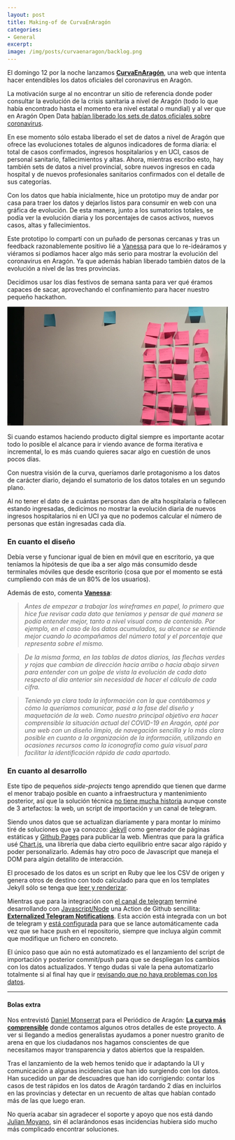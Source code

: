 ```yaml
---
layout: post
title: Making-of de CurvaEnAragón
categories:
- General
excerpt:
image: /img/posts/curvaenaragon/backlog.png
---
```


El domingo 12 por la noche lanzamos **[CurvaEnAragón](https://curvaenaragon.com/)**, una web que intenta hacer entendibles los datos oficiales del coronavirus en Aragón. 

La motivación surge al no encontrar un sitio de referencia donde poder consultar la evolución de la crisis sanitaria a nivel de Aragón (todo lo que había encontrado hasta el momento era nivel estatal o mundial) y al ver que en Aragón Open Data [habían liberado los sets de datos oficiales sobre coronavirus](https://opendata.aragon.es/datos/catalogo/dataset/publicaciones-y-anuncios-relacionados-con-el-coronavirus-en-aragon). 

En ese momento sólo estaba liberado el set de datos a nivel de Aragón que ofrece las evoluciones totales de algunos indicadores de forma diaria: el total de casos confirmados, ingresos hospitalarios y en UCI, casos de personal sanitario, fallecimientos y altas. Ahora, mientras escribo esto, hay también sets de datos a nivel provincial, sobre nuevos ingresos en cada hospital y de nuevos profesionales sanitarios confirmados con el detalle de sus categorías.

Con los datos que había inicialmente, hice un prototipo muy de andar por casa para traer los datos y dejarlos listos para consumir en web con una gráfica de evolución. De esta manera, junto a los sumatorios totales, se podía ver la evolución diaria y los porcentajes de casos activos, nuevos casos, altas y fallecimientos.

Este prototipo lo compartí con un puñado de personas cercanas y tras un feedback razonablemente positivo lié a [Vanessa](https://www.linkedin.com/in/vanessa-rubio-marquino/) para que lo re-ideáramos y viéramos si podíamos hacer algo más serio para mostrar la evolución del coronavirus en Aragón. Ya que además habían liberado también datos de la evolución a nivel de las tres provincias.

Decidimos usar los días festivos de semana santa para ver qué éramos capaces de sacar, aprovechando el confinamiento para hacer nuestro pequeño hackathon.

![Backlog de CurvaEnAragón](/img/posts/curvaenaragon/backlog.png  "Backlog de CurvaEnAragón")

Si cuando estamos haciendo producto digital siempre es importante acotar todo lo posible el alcance para ir viendo avance de forma iterativa e incremental, lo es más cuando quieres sacar algo en cuestión de unos pocos días. 

Con nuestra visión de la curva, queríamos darle protagonismo a los datos de carácter diario, dejando el sumatorio de los datos totales en un segundo plano. 

Al no tener el dato de a cuántas personas dan de alta hospitalaria o fallecen estando ingresadas, dedicimos no mostrar la evolución diaria de nuevos ingresos hospitalarios ni en UCI ya que no podemos calcular el número de personas que están ingresadas cada día.

### En cuanto el diseño

Debía verse y funcionar igual de bien en móvil que en escritorio, ya que teníamos la hipótesis de que iba a ser algo más consumido desde terminales móviles que desde escritorio (cosa que por el momento se está cumpliendo con más de un 80% de los usuarios).

Además de esto, comenta **[Vanessa](https://www.linkedin.com/in/vanessa-rubio-marquino/)**:
> *Antes de empezar a trabajar los wireframes en papel, lo primero que hice fue revisar cada dato que teníamos y pensar de qué manera se podía entender mejor, tanto a nivel visual como de contenido. Por ejemplo, en el caso de los datos acumulados, su alcance se entiende mejor cuando lo acompañamos del número total y el porcentaje que representa sobre el mismo.*

> *De la misma forma, en las tablas de datos diarios, las flechas verdes y rojas que cambian de dirección hacia arriba o hacia abajo sirven para entender con un golpe de vista la evolución de cada dato respecto al día anterior sin necesidad de hacer el cálculo de cada cifra.*

> *Teniendo ya clara toda la información con la que contábamos y cómo la queríamos comunicar, pasé a la fase del diseño y maquetación de la web. Como nuestro principal objetivo era hacer comprensible la situación actual del COVID-19 en Aragón, opté por una web con un diseño limpio, de navegación sencilla y lo más clara posible en cuanto a la organización de la información, utilizando en ocasiones recursos como la iconografía como guía visual para facilitar la identificación rápida de cada apartado.*



### En cuanto al desarrollo

Este tipo de pequeños *side-projects* tengo aprendido que tienen que darme el menor trabajo posible en cuanto a infraestructura y mantenimiento posterior, así que la solución técnica [no tiene mucha historia](https://github.com/danilat/covid-19-aragon/blob/master/README.md) aunque conste de 3 artefactos: la web, un script de importación y un canal de telegram.

Siendo unos datos que se actualizan diariamente y para montar lo mínimo tiré de soluciones que ya conozco: [Jekyll](https://jekyllrb.com/) como generador de páginas estáticas y [Github Pages](https://pages.github.com/) para publicar la web. Mientras que para la gráfica usé [Chart.js](https://www.chartjs.org/), una librería que daba cierto equilibrio entre sacar algo rápido y poder personalizarlo. Además hay otro poco de Javascript que maneja el DOM para algún detallito de interacción.

El procesado de los datos es un script en Ruby que lee los CSV de origen y genera otros de destino con todo calculado para que en los templates Jekyll sólo se tenga que [leer y renderizar](https://jekyllrb.com/docs/datafiles/).

Mientras que para la integración con [el canal de telegram](https://t.me/curvaenaragon) terminé desarrollando con [Javascript/Node](https://help.github.com/en/actions/building-actions/creating-a-javascript-action) una Action de Github sencillita: **[Externalized Telegram Notifications](https://github.com/danilat/externalized-telegram-notifications-action)**. Esta acción está integrada con un bot de telegram y [está configurada](https://github.com/danilat/covid-19-aragon/blob/master/.github/workflows/telegram.yml#L6) para que se lance automáticamente cada vez que se hace push en el repositorio, siempre que incluya algún commit que modifique un fichero en concreto.

El único paso que aún no está automatizado es el lanzamiento del script de importación y posterior commit/push para que se despliegan los cambios con los datos actualizados. Y tengo dudas si vale la pena automatizarlo totalmente si al final hay que ir [revisando que no haya problemas con los datos](https://twitter.com/dani_latorre/status/1251485999223406593).

---
#### Bolas extra

Nos entrevistó [Daniel Monserrat](https://www.elperiodicodearagon.com/autores/daniel-monserrat_16.html) para el Periódico de Aragón:  **[La curva más comprensible](https://www.elperiodicodearagon.com/noticias/aragon/curva-mas-comprensible_1418388.html)** donde contamos algunos otros detalles de este proyecto. A ver si llegando a medios generalistas ayudamos a poner nuestro granito de arena en que los ciudadanos nos hagamos  conscientes de que necesitamos mayor transparencia y datos abiertos que la respalden.

Tras el lanzamiento de la web hemos tenido que ir adaptando la UI y comunicación a algunas incidencias que han ido surgiendo con los datos. Han sucedido un par de descuadres que han ido corrigiendo: contar los casos de test rápidos en los datos de Aragón tardando 2 días en incluirlos en las provincias y detectar en un recuento de altas que habían contado más de las que luego eran.

No quería acabar sin agradecer el soporte y apoyo que nos está dando [Julian Moyano](https://twitter.com/jmcollado), sin él aclarándonos esas incidencias hubiera sido mucho más complicado encontrar soluciones.